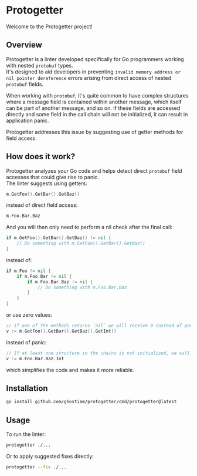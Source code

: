 # Protogetter
Welcome to the Protogetter project!

## Overview
Protogetter is a linter developed specifically for Go programmers working with nested `protobuf` types.\
It's designed to aid developers in preventing `invalid memory address or nil pointer dereference` errors arising from direct access of nested `protobuf` fields.

When working with `protobuf`, it's quite common to have complex structures where a message field is contained within another message, which itself can be part of another message, and so on.
If these fields are accessed directly and some field in the call chain will not be initialized, it can result in application panic.

Protogetter addresses this issue by suggesting use of getter methods for field access.

## How does it work?
Protogetter analyzes your Go code and helps detect direct `protobuf` field accesses that could give rise to panic.\
The linter suggests using getters:
```go
m.GetFoo().GetBar().GetBaz()
```
instead of direct field access:
```go
m.Foo.Bar.Baz
```

And you will then only need to perform a nil check after the final call:
```go
if m.GetFoo().GetBar().GetBaz() != nil {
    // Do something with m.GetFoo().GetBar().GetBaz()
}
```
instead of:
```go
if m.Foo != nil {
    if m.Foo.Bar != nil {
        if m.Foo.Bar.Baz != nil {
            // Do something with m.Foo.Bar.Baz
        }
    }
}
```

or use zero values:

```go
// If one of the methods returns `nil` we will receive 0 instead of panic.
v := m.GetFoo().GetBar().GetBaz().GetInt() 
```

instead of panic:

```go
// If at least one structure in the chains is not initialized, we will get a panic. 
v := m.Foo.Bar.Baz.Int
```

which simplifies the code and makes it more reliable.

## Installation

```bash
go install github.com/ghostiam/protogetter/cmd/protogetter@latest
```

## Usage

To run the linter:
```bash
protogetter ./...
```

Or to apply suggested fixes directly:
```bash
protogetter --fix ./...
```
